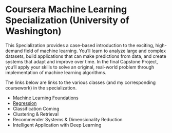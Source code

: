 # Coursera Machine Learning Specialization (University of Washington)

This Specialization provides a case-based introduction to the exciting, high-demand field of machine learning. You’ll learn to analyze large and complex datasets, build applications that can make predictions from data, and create systems that adapt and improve over time. In the final Capstone Project, you’ll apply your skills to solve an original, real-world problem through implementation of machine learning algorithms.

The links below are links to the various classes (and my corresponding coursework) in the specialization. 

* [Machine Learning Foundations](https://github.com/snazrul1/Coursera_Machine_Learning/tree/master/Machine%20Learning%20Foundations)
* [Regression](https://github.com/snazrul1/Coursera_Machine_Learning/tree/master/Regression)
* Classification Coming 
* Clustering & Retrieval
* Recommender Systems & Dimensionality Reduction 
* Intelligent Application with Deep Learning 
